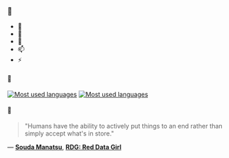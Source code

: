 ### 👋

- 🔭
- 🌱
- 💬
- 📫
- ⚡

#### 🧏

[![Most used languages](https://github-readme-stats-aynah.vercel.app/api/top-langs/?username=aynh&theme=solarized-dark&langs_count=6&layout=compact&hide_title=true)](https://github.com/anuraghazra/github-readme-stats#gh-dark-mode-only)
[![Most used languages](https://github-readme-stats-aynah.vercel.app/api/top-langs/?username=aynh&theme=solarized-light&langs_count=6&layout=compact&hide_title=true)](https://github.com/anuraghazra/github-readme-stats#gh-light-mode-only)

#### 💬

> "Humans have the ability to actively put things to an end rather than simply accept what's in store."

&mdash; [**Souda Manatsu**](https://myanimelist.net/character.php?q=Souda%20Manatsu&cat=character), [**RDG: Red Data Girl**](https://myanimelist.net/search/all?q=RDG%3A%20Red%20Data%20Girl&cat=all)
